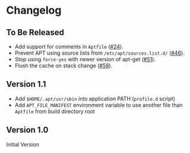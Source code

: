 # Changelog

## To Be Released

* Add support for comments in `Aptfile` ([#24](https://github.com/heroku/heroku-buildpack-apt/pull/24)).
* Prevent APT using source lists from `/etc/apt/sources.list.d/` ([#46](https://github.com/heroku/heroku-buildpack-apt/pull/46)).
* Stop using `force-yes` with newer version of apt-get ([#51](https://github.com/heroku/heroku-buildpack-apt/pull/51)).
* Flush the cache on stack change ([#58](https://github.com/heroku/heroku-buildpack-apt/pull/58)).

## Version 1.1

* Add `$HOME/.apt/usr/sbin` into application PATH (`profile.d` script)
* Add `APT_FILE_MANIFEST` environment variable to use another file than `Aptfile` from build directory root

## Version 1.0

Initial Version
